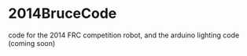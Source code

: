2014BruceCode
=============

code for the 2014 FRC competition robot, and the arduino lighting code (coming soon)
